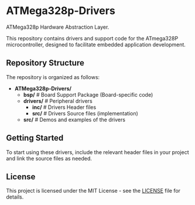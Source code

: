 # ATMega328p-Drivers
ATMega328p Hardware Abstraction Layer.

This repository contains drivers and support code for the ATmega328P microcontroller, designed to facilitate embedded application development.

## Repository Structure

The repository is organized as follows:

- **ATMega328p-Drivers/**
  - **bsp/**               # Board Support Package (Board-specific code)
  - **drivers/**           # Peripheral drivers
    - **inc/**             # Drivers Header files
    - **src/**             # Drivers Source files (implementation)
  - **src/**               # Demos and examples of the drivers

## Getting Started

To start using these drivers, include the relevant header files in your project and link the source files as needed.

## License

This project is licensed under the MIT License - see the [LICENSE](LICENSE) file for details.
